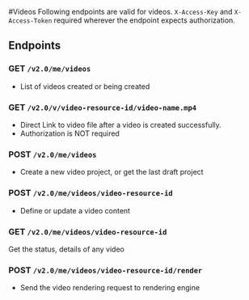 #Videos
Following endpoints are valid for videos. `X-Access-Key` and `X-Access-Token` required wherever the endpoint expects 
authorization.
## Endpoints
### GET `/v2.0/me/videos`
* List of videos created or being created
### GET `/v2.0/v/video-resource-id/video-name.mp4`
* Direct Link to video file after a video is created successfully.
* Authorization is NOT required
### POST `/v2.0/me/videos`
* Create a new video project, or get the last draft project
### POST `/v2.0/me/videos/video-resource-id`
* Define or update a video content
### GET `/v2.0/me/videos/video-resource-id`
Get the status, details of any video
### POST `/v2.0/me/videos/video-resource-id/render`
* Send the video rendering request to rendering engine

    
    